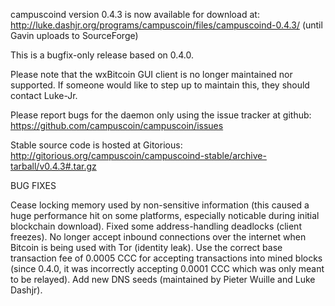 campuscoind version 0.4.3 is now available for download at:
http://luke.dashjr.org/programs/campuscoin/files/campuscoind-0.4.3/ (until Gavin uploads to SourceForge)

This is a bugfix-only release based on 0.4.0.

Please note that the wxBitcoin GUI client is no longer maintained nor supported. If someone would like to step up to maintain this, they should contact Luke-Jr.

Please report bugs for the daemon only using the issue tracker at github:
https://github.com/campuscoin/campuscoin/issues

Stable source code is hosted at Gitorious:
http://gitorious.org/campuscoin/campuscoind-stable/archive-tarball/v0.4.3#.tar.gz

BUG FIXES

Cease locking memory used by non-sensitive information (this caused a huge performance hit on some platforms, especially noticable during initial blockchain download).
Fixed some address-handling deadlocks (client freezes).
No longer accept inbound connections over the internet when Bitcoin is being used with Tor (identity leak).
Use the correct base transaction fee of 0.0005 CCC for accepting transactions into mined blocks (since 0.4.0, it was incorrectly accepting 0.0001 CCC which was only meant to be relayed).
Add new DNS seeds (maintained by Pieter Wuille and Luke Dashjr).

